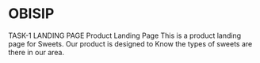 # OBISIP
TASK-1 LANDING PAGE
Product Landing Page
This is a product landing page for Sweets. 
Our product is designed to Know the types of sweets are there in our area.
